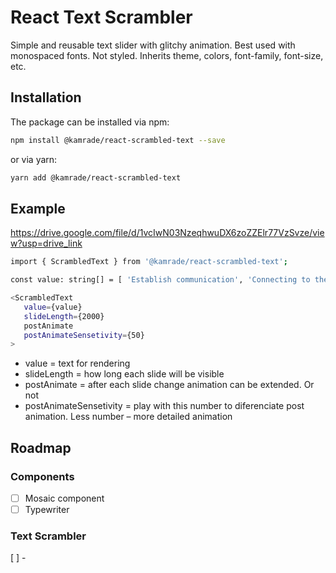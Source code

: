 # React Text Scrambler

Simple and reusable text slider with glitchy animation. Best used with monospaced fonts. Not styled. Inherits theme, colors, font-family, font-size, etc.

## Installation

The package can be installed via npm:

```bash
npm install @kamrade/react-scrambled-text --save
```

or via yarn:

```bash
yarn add @kamrade/react-scrambled-text
```

## Example

https://drive.google.com/file/d/1vcIwN03NzeqhwuDX6zoZZElr77VzSvze/view?usp=drive_link

```bash
import { ScrambledText } from '@kamrade/react-scrambled-text';

const value: string[] = [ 'Establish communication', 'Connecting to the server', 'Loading data'];

<ScrambledText
   value={value}
   slideLength={2000}
   postAnimate
   postAnimateSensetivity={50}
>
```

- value = text for rendering
- slideLength = how long each slide will be visible
- postAnimate = after each slide change animation can be extended. Or not
- postAnimateSensetivity = play with this number to diferenciate post animation. Less number – more detailed animation

## Roadmap

### Components

- [ ] Mosaic component
- [ ] Typewriter

### Text Scrambler

[ ] -
